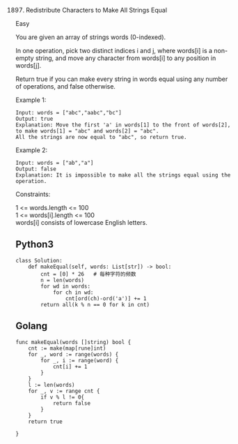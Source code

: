 1897. Redistribute Characters to Make All Strings Equal


Easy


You are given an array of strings words (0-indexed).

In one operation, pick two distinct indices i and j, where words[i] is a non-empty string, and move any character from words[i] to any position in words[j].

Return true if you can make every string in words equal using any number of operations, and false otherwise.

 

Example 1:

```
Input: words = ["abc","aabc","bc"]
Output: true
Explanation: Move the first 'a' in words[1] to the front of words[2],
to make words[1] = "abc" and words[2] = "abc".
All the strings are now equal to "abc", so return true.
```

Example 2:

```
Input: words = ["ab","a"]
Output: false
Explanation: It is impossible to make all the strings equal using the operation.
```

Constraints:

1 <= words.length <= 100   
1 <= words[i].length <= 100   
words[i] consists of lowercase English letters.   


## Python3

```
class Solution:
    def makeEqual(self, words: List[str]) -> bool:
        cnt = [0] * 26   # 每种字符的频数
        n = len(words)
        for wd in words:
            for ch in wd:
                cnt[ord(ch)-ord('a')] += 1
        return all(k % n == 0 for k in cnt)

```

## Golang

```
func makeEqual(words []string) bool {
    cnt := make(map[rune]int)
    for _, word := range(words) {
        for _, i := range(word) {
            cnt[i] += 1
        }
    }
    l := len(words)
    for _, v := range cnt {
        if v % l != 0{
            return false
        }
    }
    return true
    
}
```